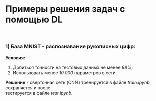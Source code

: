 
Примеры решения задач с помощью DL
=====================
<br/>

### 1) База MNIST - распознавание рукописных цифр:
**Условия:**
1. Добиться точности на тестовых данных не менее *98%*;
2. Использовать менее *10.000* параметров в сети.

**Решение** - сверточная сеть (CNN) тренируется в файле _train.ipynb_, сохраняется и после <br>
тестируется в файле _test.ipynb_.

